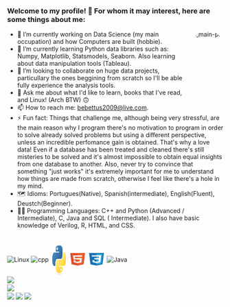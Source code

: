 ### Welcome to my profile! 👋 For whom it may interest, here are some things about me:  
</div>
  <img align="right" alt="main-pic" height="150" style="border-radius:50px;" src="https://i.imgur.com/r5TEy2N.png">
</div>



- 🔭 I’m currently working on Data Science (my main occupation) and how Computers are built (hobbie).
- 🌱 I’m currently learning Python data libraries such as: Numpy, Matplotlib, Statsmodels, Seaborn. Also learning about data manipulation tools (Tableau).
- 👯 I’m looking to collaborate on huge data projects, particullary the ones beggining from scratch so I'll be able fully experience the analysis tools.
- 💬 Ask me about what I'd like to learn, books that I've read, and Linux! (Arch BTW) 🙃 
- 📫 How to reach me: bebettus2009@live.com.
- ⚡ Fun fact: Things that challenge me, although being very stressful, are the main reason why I program there's no motivation to program in order to solve already solved problems but using a different perspective, unless an incredible perfomance gain is obtained. That's why a love data! Even if a database has been treated and cleaned there's still misteries to be solved and it's almost impossible to obtain equal insights from one database to another. Also, never try to convince that something "just works" it's extremely important for me to understand how things are made from scratch, otherwise I feel like there's a hole in my mind.
- 🗺️ Idioms: Portugues(Native), Spanish(intermediate), English(Fluent), Deustch(Beginner).
- 🧑‍🔬 Programming Languages: C++ and Python (Advanced / Intermediate), C, Java and SQL ( Intermediate). I also have basic knowledge of Verilog, R, HTML, and CSS.

<div style="display: inline_block"><br>
  <img align="center" alt="Linux" height="100" width="40" src="https://cdn.jsdelivr.net/gh/devicons/devicon/icons/linux/linux-original.svg">
  <img align="center" alt="cpp" height="80" width="40" src="https://cdn.jsdelivr.net/gh/devicons/devicon/icons/cplusplus/cplusplus-original.svg">
  <img align="center" alt="Python" height="80" width="40" src="https://raw.githubusercontent.com/devicons/devicon/master/icons/python/python-original.svg">
  <img align="center" alt="HTML" height="30" width="40" src="https://raw.githubusercontent.com/devicons/devicon/master/icons/html5/html5-original.svg">
  <img align="center" alt="CSS" height="30" width="40" src="https://raw.githubusercontent.com/devicons/devicon/master/icons/css3/css3-original.svg">
  <img align="center" alt="Java" height="30" width="40" src="https://cdn.jsdelivr.net/gh/devicons/devicon/icons/java/java-original.svg">

</div>

<div align="left">
  <a href="https://www.linkedin.com/in/clesson-r-869868171/">
  <img height="180em" src="https://github-readme-stats.vercel.app/api?username=ClessonR&show_icons=true&theme=merko&include_all_commits=true&count_private=true"/>
</div>
  
<div align="left">
  <a href="https://www.linkedin.com/in/clesson-r-869868171/">
  <img height="200em" src="https://github-readme-stats.vercel.app/api/top-langs/?username=ClessonR&langs_count=5&theme=tokyonigth"/>
</div>
  
  
  <div> 
  <a href="https://www.instagram.com/clesson_roberto/" target="_blank"><img src="https://img.shields.io/badge/-Instagram-%23E4405F?style=for-the-badge&logo=instagram&logoColor=white" target="_blank"></a>
  <a href = "mailto:drsonypk@gmail.com"><img src="https://img.shields.io/badge/-Gmail-%23333?style=for-the-badge&logo=gmail&logoColor=white" target="_blank"></a>
  <a href="https://www.linkedin.com/in/clesson-r-869868171/" target="_blank"><img src="https://img.shields.io/badge/-LinkedIn-%230077B5?style=for-the-badge&logo=linkedin&logoColor=white" target="_blank"></a> 
 </div>

